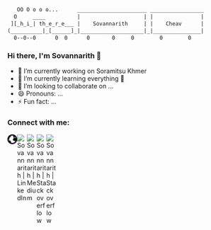 ```
   OO O o o o...      ______________________ _________________
  O     ____          |                    | |               |
 ][_h_i_| th_e_r_e___ |    Sovannarith     | |    Cheav      |
(__________|_[______]_|____________________|_|_______________|
  0--0--0      0  0      0       0     0        0        0
```
### Hi there, I'm Sovannarith 👋

- 🔭 I’m currently working on Soramitsu Khmer
- 🌱 I’m currently learning everything 🤣
- 👯 I’m looking to collaborate on ...
- 😄 Pronouns: ...
- ⚡ Fun fact: ...

### Connect with me:

[<img align="left" alt="sovannarith.info" width="22px" src="https://raw.githubusercontent.com/iconic/open-iconic/master/svg/globe.svg" />](https://sovannarith.info)
[<img align="left" alt="Sovannarith | LinkedIn" width="22px" src="https://cdn.jsdelivr.net/npm/simple-icons@v3/icons/linkedin.svg" />](https://www.linkedin.com/in/sovannarith-cheav-760769159?lipi=urn%3Ali%3Apage%3Ad_flagship3_profile_view_base_contact_details%3BZOoDjJgpQHqK2tSditxdJA%3D%3D)
[<img align="left" alt="Sovannarith | Medium" width="22px" src="https://cdn.jsdelivr.net/npm/simple-icons@v3/icons/medium.svg" />](https://medium.com/@cheavsovannarith)
[<img align="left" alt="Sovannarith | Stackoverflow" width="22px" src="https://cdn.jsdelivr.net/npm/simple-icons@v3/icons/stackoverflow.svg" />](https://stackoverflow.com/users/10383493/sovannarith-cheav)
[<img align="left" alt="Sovannarith | Stackoverflow" width="22px" src="https://cdn.jsdelivr.net/npm/simple-icons@v3/icons/dev-dot-to.svg" />](https://dev.to/cheav_sovannarith)
